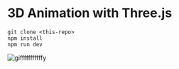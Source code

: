 # 3D Animation with Three.js

```
git clone <this-repo>
npm install
npm run dev
```

![gifffffffffffy](https://user-images.githubusercontent.com/51136789/121534101-87234f80-ca1e-11eb-9160-a17c9dfa8174.gif)
